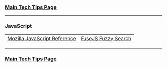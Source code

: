 ### [Main Tech Tips Page](https://github.com/sethfuller/tips/blob/main/tech_tips/README.md)

----------

<a name="top"></a>

### JavaScript
|                                                                                         |                                           |
|-----------------------------------------------------------------------------------------|-------------------------------------------|
| [Mozilla JavaScript Reference](https://developer.mozilla.org/en-US/docs/Web/JavaScript) | [FuseJS Fuzzy Search](https://fusejs.io/) |


----------

### [Main Tech Tips Page](https://github.com/sethfuller/tips/blob/main/tech_tips/README.md)
